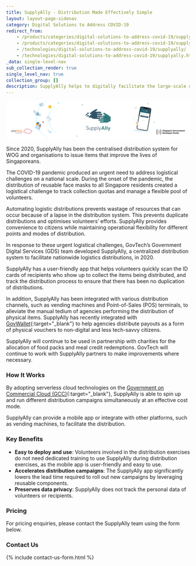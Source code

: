 ```yaml
---
title: SupplyAlly - Distribution Made Effectively Simple
layout: layout-page-sidenav
category: Digital Solutions to Address COVID-19
redirect_from:
    - /products/categories/digital-solutions-to-address-covid-19/supplyally/
    - /products/categories/digital-solutions-to-address-covid-19/supplyally.html
    - /technologies/digital-solutions-to-address-covid-19/supplyally/
    - /technologies/digital-solutions-to-address-covid-19/supplyally.html
_data: single-level-nav
sub_collection_render: true
single_level_nav: true
collection_group: []
description: SupplyAlly helps to digitally facilitate the large-scale distribution of physical items. Find out more.
---
```


![SupplyAlly header banner](/assets/img/SupplyAlly-HeaderBanner-v2.png)

Since 2020, SupplyAlly has been the centralised distribution system for WOG and organisations to issue items that improve the lives of Singaporeans.

The COVID-19 pandemic produced an urgent need to address logistical challenges on a national scale. During the onset of the pandemic, the distribution of reusable face masks to all Singapore residents created a logistical challenge to track collection quotas and manage a flexible pool of volunteers.

Automating logistic distributions prevents wastage of resources that can occur because of a lapse in the distribution system. This prevents duplicate distributions and optimises volunteers’ efforts. SupplyAlly provides convenience to citizens while maintaining operational flexibility for different points and modes of distribution.

In response to these urgent logistical challenges, GovTech’s Government Digital Services (GDS) team developed SupplyAlly, a centralized distribution system to facilitate nationwide logistics distributions, in 2020.

SupplyAlly has a user-friendly app that helps volunteers quickly scan the ID cards of recipients who show up to collect the items being distributed, and track the distribution process to ensure that there has been no duplication of distributions.

In addition, SupplyAlly has been integrated with various distribution channels, such as vending machines and Point-of-Sales (POS) terminals, to alleviate the manual tedium of agencies performing the distribution of physical items.  SupplyAlly has recently integrated with [GovWallet](/products/categories/platform/govwallet/){:target="_blank"} to help agencies distribute payouts as a form of physical vouchers to non-digital and less tech-savvy citizens.

SupplyAlly will continue to be used in partnership with charities for the allocation of food packs and meal credit redemptions. GovTech will continue to work with SupplyAlly partners to make improvements where necessary.

### How It Works

By adopting serverless cloud technologies on the [Government on Commercial Cloud (GCC)](/products/categories/infrastructure-and-hosting/government-on-commercial-cloud/){:target="_blank"}, SupplyAlly is able to  spin up and run different distribution campaigns simultaneously at an effective cost mode. 

SupplyAlly can provide a mobile app or integrate with other platforms, such as vending machines, to facilitate the distribution.

### Key Benefits

- **Easy to deploy and use**: Volunteers involved in the distribution exercises do not need dedicated training to use SupplyAlly during distribution exercises, as the mobile app is user-friendly and easy to use.
- **Accelerates distribution campaigns**: The SupplyAlly app significantly lowers the lead time required to roll out new campaigns by leveraging reusable components.
- **Preserves data privacy**: SupplyAlly does not track the personal data of volunteers or recipients.

### Pricing

For pricing enquiries, please contact the SupplyAlly team using the form below.

### Contact Us

{% include contact-us-form.html %}
